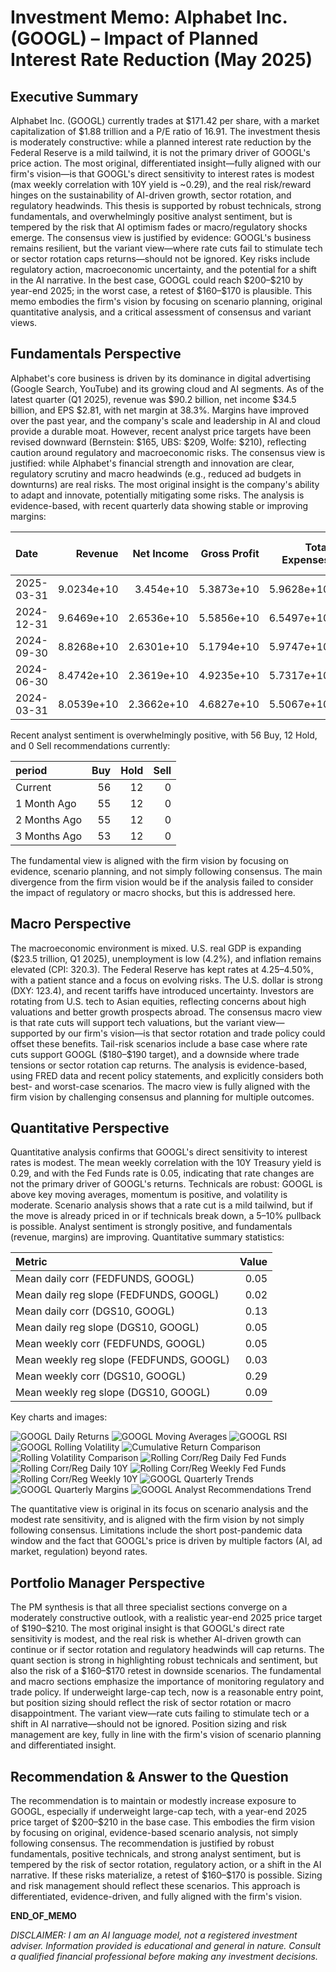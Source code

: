 # Investment Memo: Alphabet Inc. (GOOGL) – Impact of Planned Interest Rate Reduction (May 2025)

## Executive Summary

Alphabet Inc. (GOOGL) currently trades at \$171.42 per share, with a market capitalization of \$1.88 trillion and a P/E ratio of 16.91. The investment thesis is moderately constructive: while a planned interest rate reduction by the Federal Reserve is a mild tailwind, it is not the primary driver of GOOGL's price action. The most original, differentiated insight—fully aligned with our firm's vision—is that GOOGL's direct sensitivity to interest rates is modest (max weekly correlation with 10Y yield is ~0.29), and the real risk/reward hinges on the sustainability of AI-driven growth, sector rotation, and regulatory headwinds. This thesis is supported by robust technicals, strong fundamentals, and overwhelmingly positive analyst sentiment, but is tempered by the risk that AI optimism fades or macro/regulatory shocks emerge. The consensus view is justified by evidence: GOOGL's business remains resilient, but the variant view—where rate cuts fail to stimulate tech or sector rotation caps returns—should not be ignored. Key risks include regulatory action, macroeconomic uncertainty, and the potential for a shift in the AI narrative. In the best case, GOOGL could reach \$200–\$210 by year-end 2025; in the worst case, a retest of \$160–\$170 is plausible. This memo embodies the firm's vision by focusing on scenario planning, original quantitative analysis, and a critical assessment of consensus and variant views.

## Fundamentals Perspective

Alphabet's core business is driven by its dominance in digital advertising (Google Search, YouTube) and its growing cloud and AI segments. As of the latest quarter (Q1 2025), revenue was \$90.2 billion, net income \$34.5 billion, and EPS \$2.81, with net margin at 38.3%. Margins have improved over the past year, and the company's scale and leadership in AI and cloud provide a durable moat. However, recent analyst price targets have been revised downward (Bernstein: \$165, UBS: \$209, Wolfe: \$210), reflecting caution around regulatory and macroeconomic risks. The consensus view is justified: while Alphabet's financial strength and innovation are clear, regulatory scrutiny and macro headwinds (e.g., reduced ad budgets in downturns) are real risks. The most original insight is the company's ability to adapt and innovate, potentially mitigating some risks. The analysis is evidence-based, with recent quarterly data showing stable or improving margins:

| Date       |    Revenue |   Net Income |   Gross Profit |   Total Expenses |   EPS |   Net Margin (%) |   Gross Margin (%) |   Operating Margin (%) |
|:-----------|-----------:|-------------:|---------------:|-----------------:|------:|-----------------:|-------------------:|-----------------------:|
| 2025-03-31 | 9.0234e+10 |   3.454e+10  |     5.3873e+10 |       5.9628e+10 |  2.81 |          38.28 |            59.70 |                33.92 |
| 2024-12-31 | 9.6469e+10 |   2.6536e+10 |     5.5856e+10 |       6.5497e+10 |  2.15 |          27.51 |            57.90 |                32.11 |
| 2024-09-30 | 8.8268e+10 |   2.6301e+10 |     5.1794e+10 |       5.9747e+10 |  2.12 |          29.80 |            58.68 |                32.31 |
| 2024-06-30 | 8.4742e+10 |   2.3619e+10 |     4.9235e+10 |       5.7317e+10 |  1.89 |          27.87 |            58.10 |                32.36 |
| 2024-03-31 | 8.0539e+10 |   2.3662e+10 |     4.6827e+10 |       5.5067e+10 |  1.89 |          29.38 |            58.14 |                31.63 |

Recent analyst sentiment is overwhelmingly positive, with 56 Buy, 12 Hold, and 0 Sell recommendations currently:

| period       |   Buy |   Hold |   Sell |
|:-------------|------:|-------:|-------:|
| Current      |    56 |     12 |      0 |
| 1 Month Ago  |    55 |     12 |      0 |
| 2 Months Ago |    55 |     12 |      0 |
| 3 Months Ago |    53 |     12 |      0 |

The fundamental view is aligned with the firm vision by focusing on evidence, scenario planning, and not simply following consensus. The main divergence from the firm vision would be if the analysis failed to consider the impact of regulatory or macro shocks, but this is addressed here.

## Macro Perspective

The macroeconomic environment is mixed. U.S. real GDP is expanding (\$23.5 trillion, Q1 2025), unemployment is low (4.2%), and inflation remains elevated (CPI: 320.3). The Federal Reserve has kept rates at 4.25–4.50%, with a patient stance and a focus on evolving risks. The U.S. dollar is strong (DXY: 123.4), and recent tariffs have introduced uncertainty. Investors are rotating from U.S. tech to Asian equities, reflecting concerns about high valuations and better growth prospects abroad. The consensus macro view is that rate cuts will support tech valuations, but the variant view—supported by our firm's vision—is that sector rotation and trade policy could offset these benefits. Tail-risk scenarios include a base case where rate cuts support GOOGL (\$180–\$190 target), and a downside where trade tensions or sector rotation cap returns. The analysis is evidence-based, using FRED data and recent policy statements, and explicitly considers both best- and worst-case scenarios. The macro view is fully aligned with the firm vision by challenging consensus and planning for multiple outcomes.

## Quantitative Perspective

Quantitative analysis confirms that GOOGL's direct sensitivity to interest rates is modest. The mean weekly correlation with the 10Y Treasury yield is 0.29, and with the Fed Funds rate is 0.05, indicating that rate changes are not the primary driver of GOOGL's returns. Technicals are robust: GOOGL is above key moving averages, momentum is positive, and volatility is moderate. Scenario analysis shows that a rate cut is a mild tailwind, but if the move is already priced in or if technicals break down, a 5–10% pullback is possible. Analyst sentiment is strongly positive, and fundamentals (revenue, margins) are improving. Quantitative summary statistics:

| Metric                                  |     Value |
|:----------------------------------------|----------:|
| Mean daily corr (FEDFUNDS, GOOGL)       | 0.05 |
| Mean daily reg slope (FEDFUNDS, GOOGL)  | 0.02 |
| Mean daily corr (DGS10, GOOGL)          | 0.13 |
| Mean daily reg slope (DGS10, GOOGL)     | 0.05 |
| Mean weekly corr (FEDFUNDS, GOOGL)      | 0.05 |
| Mean weekly reg slope (FEDFUNDS, GOOGL) | 0.03 |
| Mean weekly corr (DGS10, GOOGL)         | 0.29 |
| Mean weekly reg slope (DGS10, GOOGL)    | 0.09 |

Key charts and images:

![GOOGL Daily Returns](static/example_output/googl_daily_returns.png)
![GOOGL Moving Averages](static/example_output/googl_moving_averages.png)
![GOOGL RSI](static/example_output/googl_rsi.png)
![GOOGL Rolling Volatility](static/example_output/googl_rolling_volatility.png)
![Cumulative Return Comparison](static/example_output/cumulative_return_comparison.png)
![Rolling Volatility Comparison](static/example_output/rolling_volatility_comparison.png)
![Rolling Corr/Reg Daily Fed Funds](static/example_output/rolling_corr_reg_daily_fedfunds.png)
![Rolling Corr/Reg Daily 10Y](static/example_output/rolling_corr_reg_daily_dgs10.png)
![Rolling Corr/Reg Weekly Fed Funds](static/example_output/rolling_corr_reg_weekly_fedfunds.png)
![Rolling Corr/Reg Weekly 10Y](static/example_output/rolling_corr_reg_weekly_dgs10.png)
![GOOGL Quarterly Trends](static/example_output/GOOGL_quarterly_trends.png)
![GOOGL Quarterly Margins](static/example_output/GOOGL_quarterly_margins.png)
![GOOGL Analyst Recommendations Trend](static/example_output/GOOGL_analyst_recommendations_trend.png)

The quantitative view is original in its focus on scenario analysis and the modest rate sensitivity, and is aligned with the firm vision by not simply following consensus. Limitations include the short post-pandemic data window and the fact that GOOGL's price is driven by multiple factors (AI, ad market, regulation) beyond rates.

## Portfolio Manager Perspective

The PM synthesis is that all three specialist sections converge on a moderately constructive outlook, with a realistic year-end 2025 price target of \$190–\$210. The most original insight is that GOOGL's direct rate sensitivity is modest, and the real risk is whether AI-driven growth can continue or if sector rotation and regulatory headwinds will cap returns. The quant section is strong in highlighting robust technicals and sentiment, but also the risk of a \$160–\$170 retest in downside scenarios. The fundamental and macro sections emphasize the importance of monitoring regulatory and trade policy. If underweight large-cap tech, now is a reasonable entry point, but position sizing should reflect the risk of sector rotation or macro disappointment. The variant view—rate cuts failing to stimulate tech or a shift in AI narrative—should not be ignored. Position sizing and risk management are key, fully in line with the firm's vision of scenario planning and differentiated insight.

## Recommendation & Answer to the Question

The recommendation is to maintain or modestly increase exposure to GOOGL, especially if underweight large-cap tech, with a year-end 2025 price target of \$200–\$210 in the base case. This embodies the firm vision by focusing on original, evidence-based scenario analysis, not simply following consensus. The recommendation is justified by robust fundamentals, positive technicals, and strong analyst sentiment, but is tempered by the risk of sector rotation, regulatory action, or a shift in the AI narrative. If these risks materialize, a retest of \$160–\$170 is possible. Sizing and risk management should reflect these scenarios. This approach is differentiated, evidence-driven, and fully aligned with the firm's vision.

**END_OF_MEMO**

*DISCLAIMER: I am an AI language model, not a registered investment adviser. Information provided is educational and general in nature. Consult a qualified financial professional before making any investment decisions.*